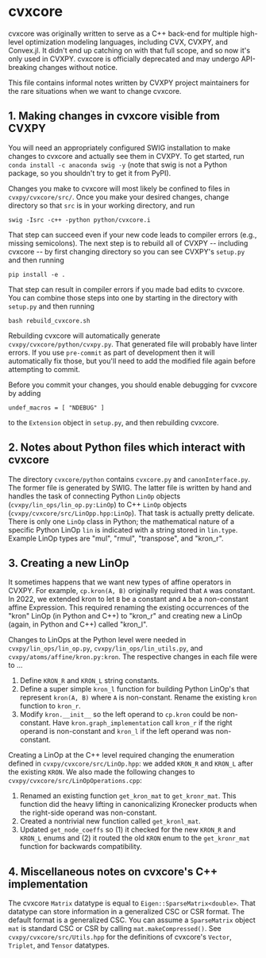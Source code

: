 # cvxcore

cvxcore was originally written to serve as a C++ back-end for multiple high-level optimization modeling languages,
including CVX, CVXPY, and Convex.jl.
It didn't end up catching on with that full scope, and so now it's only used in CVXPY.
cvxcore is officially deprecated and may undergo API-breaking changes without notice.

This file contains informal notes written by CVXPY project maintainers for the rare situations
when we want to change cvxcore.

## 1. Making changes in cvxcore visible from CVXPY

You will need an appropriately configured SWIG installation to make changes to cvxcore and actually see them in CVXPY.
To get started, run ``conda install -c anaconda swig -y`` (note that swig is not a Python package, so you shouldn't try to get it from PyPI).

Changes you make to cvxcore will most likely be confined to files in ``cvxpy/cvxcore/src/``.
Once you make your desired changes, change directory so that ``src`` is in your working directory, and run
```
swig -Isrc -c++ -python python/cvxcore.i
```
That step can succeed even if your new code leads to compiler errors (e.g., missing semicolons).
The next step is to rebuild all of CVXPY -- including cvxcore -- by first changing directory so you
can see CVXPY's ``setup.py`` and then running
```
pip install -e .
```
That step can result in compiler errors if you made bad edits to cvxcore.
You can combine those steps into one by starting in the directory with ``setup.py`` and then running
``` 
bash rebuild_cvxcore.sh
```

Rebuilding cvxcore will automatically generate ``cvxpy/cvxcore/python/cvxpy.py``.
That generated file will probably have linter errors.
If you use ``pre-commit`` as part of development then it will
automatically fix those, but you'll need to add the modified
file again before attempting to commit.

Before you commit your changes, you should enable debugging for cvxcore by adding
```
undef_macros = [ "NDEBUG" ]
```
to the ``Extension`` object in ``setup.py``, and then rebuilding cvxcore.

## 2. Notes about Python files which interact with cvxcore

The directory ``cvxcore/python`` contains ``cvxcore.py`` and ``canonInterface.py``.
The former file is generated by SWIG.
The latter file is written by hand and handles the task of connecting Python ``LinOp`` objects (``cvxpy/lin_ops/lin_op.py:LinOp``)
to C++ ``LinOp`` objects (``cvxpy/cvxcore/src/LinOpp.hpp:LinOp``).
That task is actually pretty delicate.
There is only one ``LinOp`` class in Python; the mathematical nature of a specific Python LinOp ``lin`` is indicated
with a string stored in ``lin.type``.
Example LinOp types are "mul", "rmul", "transpose", and "kron_r".


## 3. Creating a new LinOp

It sometimes happens that we want new types of affine operators in CVXPY.
For example, ``cp.kron(A, B)`` originally required that ``A`` was constant.
In 2022, we extended kron to let ``B`` be a constant and ``A`` be a non-constant affine Expression.
This required renaming the existing occurrences of the "kron" LinOp (in Python and C++) to "kron_r"
and creating new a LinOp (again, in Python and C++) called "kron_l".

Changes to LinOps at the Python level were needed in ``cvxpy/lin_ops/lin_op.py``, ``cvxpy/lin_ops/lin_utils.py``, and
``cvxpy/atoms/affine/kron.py:kron``.
The respective changes in each file were to ...
 1. Define ``KRON_R`` and ``KRON_L`` string constants.
 2. Define a super simple ``kron_l`` function for building Python LinOp's that represent ``kron(A, B)`` where ``A`` is non-constant.
    Rename the existing ``kron`` function to ``kron_r``.
 3. Modify ``kron.__init__`` so the left operand to ``cp.kron`` could be non-constant.
    Have ``kron.graph_implementation`` call ``kron_r`` if the right operand is non-constant and
    ``kron_l`` if the left operand was non-constant. 

Creating a LinOp at the C++ level required changing the enumeration defined in 
``cvxpy/cvxcore/src/LinOp.hpp``: we added ``KRON_R`` and ``KRON_L`` after the existing ``KRON``.
We also made the following changes to ``cvxpy/cvxcore/src/LinOpOperations.cpp``:
 1. Renamed an existing function ``get_kron_mat`` to ``get_kronr_mat``. This function did the heavy
    lifting in canonicalizing Kronecker products when the right-side operand was non-constant.
 2. Created a nontrivial new function called ``get_kronl_mat``.
 3. Updated ``get_node_coeffs`` so (1) it checked for the new ``KRON_R`` and ``KRON_L`` enums and (2)
   it routed the old ``KRON`` enum to the ``get_kronr_mat`` function for backwards compatibility.
 

## 4. Miscellaneous notes on cvxcore's C++ implementation

The cvxcore ``Matrix`` datatype is equal to ``Eigen::SparseMatrix<double>``. That datatype can store
information in a generalized CSC or CSR format. The default format is a generalized CSC. You can 
assume a ``SparseMatrix`` object ``mat`` is standard CSC or CSR by calling ``mat.makeCompressed()``.
See ``cvxpy/cvxcore/src/Utils.hpp`` for the definitions of cvxcore's ``Vector``, ``Triplet``, and ``Tensor``
datatypes.
